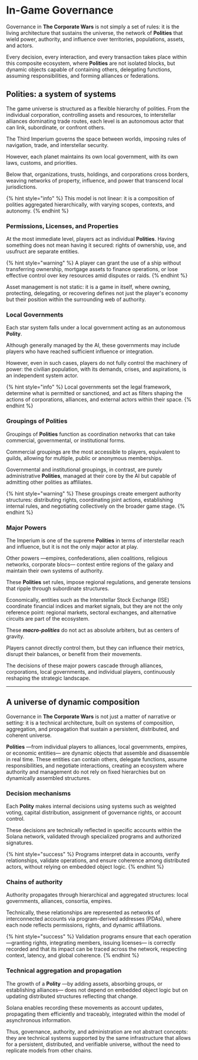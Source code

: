 # In-Game Governance

Governance in **The Corporate Wars** is not simply a set of rules: it is the living architecture that sustains the universe, the network of **Polities** that wield power, authority, and influence over territories, populations, assets, and actors.

Every decision, every interaction, and every transaction takes place within this composite ecosystem, where **Polities** are not isolated blocks, but dynamic objects capable of containing others, delegating functions, assuming responsibilities, and forming alliances or federations.

## **Polities**: a system of systems

The game universe is structured as a flexible hierarchy of polities. From the individual corporation, controlling assets and resources, to interstellar alliances dominating trade routes, each level is an autonomous actor that can link, subordinate, or confront others.

The Third Imperium governs the space between worlds, imposing rules of navigation, trade, and interstellar security.

However, each planet maintains its own local government, with its own laws, customs, and priorities.

Below that, organizations, trusts, holdings, and corporations cross borders, weaving networks of property, influence, and power that transcend local jurisdictions.

{% hint style="info" %}
This model is not linear: it is a composition of polities aggregated hierarchically, with varying scopes, contexts, and autonomy.
{% endhint %}

### Permissions, Licenses, and Properties

At the most immediate level, players act as individual **Polities**. Having something does not mean having it secured: rights of ownership, use, and usufruct are separate entities.

{% hint style="warning" %}
A player can grant the use of a ship without transferring ownership, mortgage assets to finance operations, or lose effective control over key resources amid disputes or raids.
{% endhint %}

Asset management is not static: it is a game in itself, where owning, protecting, delegating, or recovering defines not just the player's economy but their position within the surrounding web of authority.

### Local Governments

Each star system falls under a local government acting as an autonomous **Polity**.

Although generally managed by the AI, these governments may include players who have reached sufficient influence or integration.

However, even in such cases, players do not fully control the machinery of power: the civilian population, with its demands, crises, and aspirations, is an independent system actor.

{% hint style="info" %}
Local governments set the legal framework, determine what is permitted or sanctioned, and act as filters shaping the actions of corporations, alliances, and external actors within their space.
{% endhint %}

### Groupings of **Polities**

Groupings of **Polities** function as coordination networks that can take commercial, governmental, or institutional forms.

Commercial groupings are the most accessible to players, equivalent to guilds, allowing for multiple, public or anonymous memberships.

Governmental and institutional groupings, in contrast, are purely administrative **Polities**, managed at their core by the AI but capable of admitting other polities as affiliates.

{% hint style="warning" %}
These groupings create emergent authority structures: distributing rights, coordinating joint actions, establishing internal rules, and negotiating collectively on the broader game stage.
{% endhint %}

### Major Powers

The Imperium is one of the supreme **Polities** in terms of interstellar reach and influence, but it is not the only major actor at play.

Other powers —empires, confederations, alien coalitions, religious networks, corporate blocs— contest entire regions of the galaxy and maintain their own systems of authority.

These **Polities** set rules, impose regional regulations, and generate tensions that ripple through subordinate structures.

Economically, entities such as the Interstellar Stock Exchange (ISE) coordinate financial indices and market signals, but they are not the only reference point: regional markets, sectoral exchanges, and alternative circuits are part of the ecosystem.

These _**macro-polities**_ do not act as absolute arbiters, but as centers of gravity.

Players cannot directly control them, but they can influence their metrics, disrupt their balances, or benefit from their movements.

The decisions of these major powers cascade through alliances, corporations, local governments, and individual players, continuously reshaping the strategic landscape.

***

## A universe of dynamic composition

Governance in **The Corporate Wars** is not just a matter of narrative or setting: it is a technical architecture, built on systems of composition, aggregation, and propagation that sustain a persistent, distributed, and coherent universe.

**Polities** —from individual players to alliances, local governments, empires, or economic entities— are dynamic objects that assemble and disassemble in real time. These entities can contain others, delegate functions, assume responsibilities, and negotiate interactions, creating an ecosystem where authority and management do not rely on fixed hierarchies but on dynamically assembled structures.

### Decision mechanisms

Each **Polity** makes internal decisions using systems such as weighted voting, capital distribution, assignment of governance rights, or account control.

These decisions are technically reflected in specific accounts within the Solana network, validated through specialized programs and authorized signatures.

{% hint style="success" %}
Programs interpret data in accounts, verify relationships, validate operations, and ensure coherence among distributed actors, without relying on embedded object logic.
{% endhint %}

### Chains of authority

Authority propagates through hierarchical and aggregated structures: local governments, alliances, consortia, empires.

Technically, these relationships are represented as networks of interconnected accounts via program-derived addresses (PDAs), where each node reflects permissions, rights, and dynamic affiliations.

{% hint style="success" %}
Validation programs ensure that each operation —granting rights, integrating members, issuing licenses— is correctly recorded and that its impact can be traced across the network, respecting context, latency, and global coherence.
{% endhint %}

### Technical aggregation and propagation

The growth of a **Polity** —by adding assets, absorbing groups, or establishing alliances— does not depend on embedded object logic but on updating distributed structures reflecting that change.

Solana enables recording these movements as account updates, propagating them efficiently and traceably, integrated within the model of asynchronous information.

Thus, governance, authority, and administration are not abstract concepts: they are technical systems supported by the same infrastructure that allows for a persistent, distributed, and verifiable universe, without the need to replicate models from other chains.
